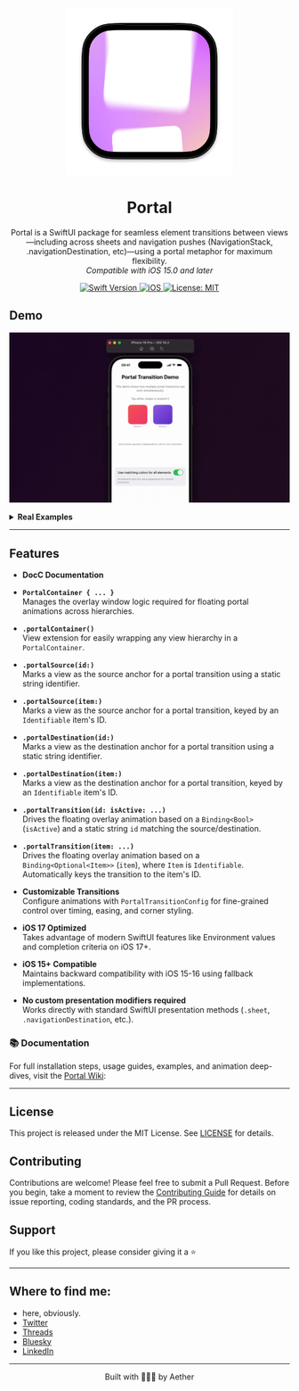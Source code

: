 <div align="center">
  <img width="300" height="300" src="/assets/icon.png" alt="Portal Logo">
  <h1><b>Portal</b></h1>
  <p>
    Portal is a SwiftUI package for seamless element transitions between views—including across sheets and navigation pushes (NavigationStack, .navigationDestination, etc)—using a portal metaphor for maximum flexibility.
    <br>
    <i>Compatible with iOS 15.0 and later</i>
  </p>
</div>

<div align="center">
  <a href="https://swift.org">
<!--     <img src="https://img.shields.io/badge/Swift-6.0%20%7C%206-orange.svg" alt="Swift Version"> -->
    <img src="https://img.shields.io/badge/Swift-6.0-orange.svg" alt="Swift Version">
  </a>
  <a href="https://www.apple.com/ios/">
    <img src="https://img.shields.io/badge/iOS-15%2B-blue.svg" alt="iOS">
  </a>
  <a href="LICENSE">
    <img src="https://img.shields.io/badge/License-MIT-green.svg" alt="License: MIT">
  </a>
</div>

## **Demo**

![Example](/assets/example1.gif)

<details>
  <summary><strong>Real Examples</strong></summary>

  https://github.com/user-attachments/assets/1658216e-dabd-442f-a7fe-7c2a19bf427d

  https://github.com/user-attachments/assets/7bba5836-f6e0-4d0b-95d7-f2c44c86c80a
</details>

---

## Features

- **DocC Documentation**

- **`PortalContainer { ... }`** \
  Manages the overlay window logic required for floating portal animations across hierarchies.

- **`.portalContainer()`** \
  View extension for easily wrapping any view hierarchy in a `PortalContainer`.

- **`.portalSource(id:)`** \
  Marks a view as the source anchor for a portal transition using a static string identifier.

- **`.portalSource(item:)`** \
  Marks a view as the source anchor for a portal transition, keyed by an `Identifiable` item's ID.

- **`.portalDestination(id:)`** \
  Marks a view as the destination anchor for a portal transition using a static string identifier.

- **`.portalDestination(item:)`** \
  Marks a view as the destination anchor for a portal transition, keyed by an `Identifiable` item's ID.

- **`.portalTransition(id: isActive: ...)`** \
  Drives the floating overlay animation based on a `Binding<Bool>` (`isActive`) and a static string `id` matching the source/destination.

- **`.portalTransition(item: ...)`** \
  Drives the floating overlay animation based on a `Binding<Optional<Item>>` (`item`), where `Item` is `Identifiable`. Automatically keys the transition to the item's ID.

- **Customizable Transitions** \
  Configure animations with `PortalTransitionConfig` for fine-grained control over timing, easing, and corner styling.

- **iOS 17 Optimized** \
  Takes advantage of modern SwiftUI features like Environment values and completion criteria on iOS 17+.

- **iOS 15+ Compatible** \
  Maintains backward compatibility with iOS 15-16 using fallback implementations.

- **No custom presentation modifiers required** \
  Works directly with standard SwiftUI presentation methods (`.sheet`, `.navigationDestination`, etc.).

### 📚 Documentation

For full installation steps, usage guides, examples, and animation deep-dives, visit the [Portal Wiki](https://github.com/Aeastr/Portal/wiki):  

---

## License

This project is released under the MIT License. See [LICENSE](LICENSE.md) for details.

## Contributing

Contributions are welcome! Please feel free to submit a Pull Request. Before you begin, take a moment to review the [Contributing Guide](CONTRIBUTING.md) for details on issue reporting, coding standards, and the PR process.

## Support

If you like this project, please consider giving it a ⭐️

---

## Where to find me:  
- here, obviously.  
- [Twitter](https://x.com/AetherAurelia)  
- [Threads](https://www.threads.net/@aetheraurelia)  
- [Bluesky](https://bsky.app/profile/aethers.world)  
- [LinkedIn](https://www.linkedin.com/in/willjones24)

---

<p align="center">Built with 🍏🌀🚪 by Aether</p>
